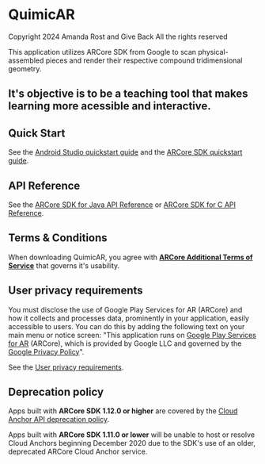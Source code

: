 QuimicAR
======================
Copyright 2024 Amanda Rost and Give Back
All the rights reserved

This application utilizes ARCore SDK from Google to scan physical-assembled pieces and render their respective compound tridimensional geometry.


## It's objective is to be a teaching tool that makes learning more acessible and interactive.


## Quick Start
See the [Android Studio quickstart guide](//developer.android.com/studio/intro?hl=pt-br) and the [ARCore SDK quickstart guide](//developers.google.com/ar/develop/java/quickstart).


## API Reference

See the [ARCore SDK for Java API Reference](//developers.google.com/ar/reference/java)
or [ARCore SDK for C API Reference](//developers.google.com/ar/reference/c).


## Terms & Conditions
When downloading QuimicAR, you agree with [**ARCore Additional Terms of Service**](https://developers.google.com/ar/develop/terms) that governs it's usability.


## User privacy requirements

You must disclose the use of Google Play Services for AR (ARCore) and how it
collects and processes data, prominently in your application, easily accessible
to users. You can do this by adding the following text on your main menu or
notice screen: "This application runs on [Google Play Services for AR](//play.google.com/store/apps/details?id=com.google.ar.core) (ARCore),
which is provided by Google LLC and governed by the [Google Privacy Policy](//policies.google.com/privacy)".

See the [User privacy requirements](https://developers.google.com/ar/develop/privacy-requirements).


## Deprecation policy

Apps built with **ARCore SDK 1.12.0 or higher** are covered by the
[Cloud Anchor API deprecation policy](//developers.google.com/ar/distribute/deprecation-policy).

Apps built with **ARCore SDK 1.11.0 or lower** will be unable to host or resolve
Cloud Anchors beginning December 2020 due to the SDK's use of an older,
deprecated ARCore Cloud Anchor service.
